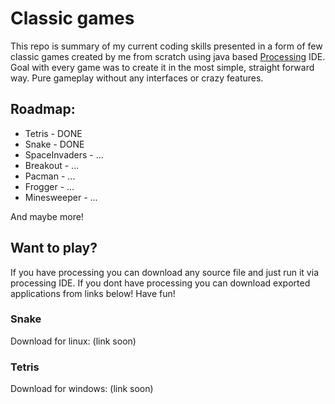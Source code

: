 # Classic games
This repo is summary of my current coding skills presented in a form of few classic games created by me from scratch using java based
[Processing](https://processing.org/) IDE. Goal with every game was to create it in the most simple, straight forward way. Pure gameplay 
without any interfaces or crazy features.

## Roadmap:
* Tetris - DONE
* Snake - DONE
* SpaceInvaders - ...
* Breakout - ...
* Pacman - ...
* Frogger - ...
* Minesweeper - ...

And maybe more!



## Want to play?
If you have processing you can download any source file and just run it via processing IDE. If you dont have processing you can download exported applications from
links below! Have fun!

### Snake
Download for linux: (link soon)

### Tetris
Download for windows: (link soon)